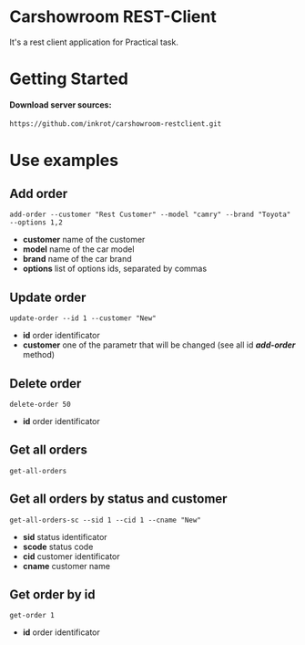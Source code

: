 
# Carshowroom REST-Client

It's a rest client application for Practical task.

# Getting Started
#### Download server sources:
```
https://github.com/inkrot/carshowroom-restclient.git
```
# Use examples
## Add order
```
add-order --customer "Rest Customer" --model "camry" --brand "Toyota" --options 1,2
```
- **customer** name of the customer
- **model** name of the car model
- **brand** name of the car brand
- **options** list of options ids, separated by commas
## Update order
```
update-order --id 1 --customer "New"
```
- **id** order identificator
- **customer** one of the parametr that will be changed (see all id ***add-order*** method)
## Delete order
```
delete-order 50
```
- **id** order identificator
## Get all orders
```
get-all-orders
```
## Get all orders by status and customer
```
get-all-orders-sc --sid 1 --cid 1 --cname "New"
```
- **sid** status identificator
- **scode** status code
- **cid** customer identificator
- **cname** customer name

## Get order by id
```
get-order 1
```
- **id** order identificator
